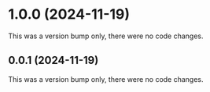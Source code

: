 # 1.0.0 (2024-11-19)

This was a version bump only, there were no code changes.

## 0.0.1 (2024-11-19)

This was a version bump only, there were no code changes.
